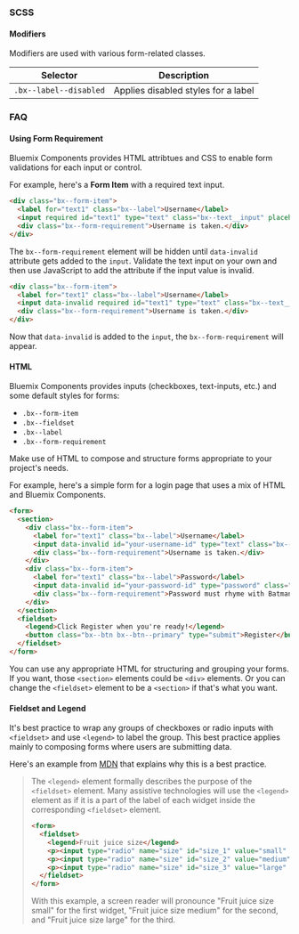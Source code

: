 ### SCSS

#### Modifiers

Modifiers are used with various form-related classes.

| Selector               | Description                         |
| ---------------------- | ----------------------------------- |
| `.bx--label--disabled` | Applies disabled styles for a label |

### FAQ

#### Using Form Requirement

Bluemix Components provides HTML attribtues and CSS to enable form validations for each input or control.

For example, here's a **Form Item** with a required text input.

```html
<div class="bx--form-item">
  <label for="text1" class="bx--label">Username</label>
  <input required id="text1" type="text" class="bx--text__input" placeholder="Enter username here" />
  <div class="bx--form-requirement">Username is taken.</div>
</div>
```

The `bx--form-requirement` element will be hidden until `data-invalid` attribute gets added to the `input`.
Validate the text input on your own and then use JavaScript to add the attribute if the input value is invalid.

```html
<div class="bx--form-item">
  <label for="text1" class="bx--label">Username</label>
  <input data-invalid required id="text1" type="text" class="bx--text__input" placeholder="Enter username here" />
  <div class="bx--form-requirement">Username is taken.</div>
</div>
```

Now that `data-invalid` is added to the `input`, the `bx--form-requirement` will appear.

#### HTML

Bluemix Components provides inputs (checkboxes, text-inputs, etc.) and some default styles for forms:

- `.bx--form-item`
- `.bx--fieldset`
- `.bx--label`
- `.bx--form-requirement`

Make use of HTML to compose and structure forms appropriate to your project's needs.

For example, here's a simple form for a login page that uses a mix of HTML and Bluemix Components.

```html
<form>
  <section>
    <div class="bx--form-item">
      <label for="text1" class="bx--label">Username</label>
      <input data-invalid id="your-username-id" type="text" class="bx--text__input" placeholder="Enter username here" />
      <div class="bx--form-requirement">Username is taken.</div>
    </div>
    <div class="bx--form-item">
      <label for="text1" class="bx--label">Password</label>
      <input data-invalid id="your-password-id" type="password" class="bx--text__input" placeholder="Enter username here" />
      <div class="bx--form-requirement">Password must rhyme with Batman.</div>
    </div>
  </section>
  <fieldset>
    <legend>Click Register when you're ready!</legend>
    <button class="bx--btn bx--btn--primary" type="submit">Register</button>
  </fieldset>
</form>
```

You can use any appropriate HTML for structuring and grouping your forms.
If you want, those `<section>` elements could be `<div>` elements.
Or you can change the `<fieldset>` element to be a `<section>` if that's what you want.

#### Fieldset and Legend

It's best practice to wrap any groups of checkboxes or radio inputs with `<fieldset>` and use `<legend>` to label the group.
This best practice applies mainly to composing forms where users are submitting data.

Here's an example from [MDN](https://developer.mozilla.org/en-US/docs/Learn/HTML/Forms/How_to_structure_an_HTML_form) that explains why this is a best practice.

> The `<legend>` element formally describes the purpose of the `<fieldset>` element.
> Many assistive technologies will use the `<legend>` element as if it is a part of the label of each widget inside the corresponding `<fieldset>` element.
>
> ```html
> <form>
>   <fieldset>
>     <legend>Fruit juice size</legend>
>     <p><input type="radio" name="size" id="size_1" value="small" /> <label for="size_1">Small</label></p>
>     <p><input type="radio" name="size" id="size_2" value="medium" /> <label for="size_2">Medium</label></p>
>     <p><input type="radio" name="size" id="size_3" value="large" /> <label for="size_3">Large</label></p>
>   </fieldset>
> </form>
> ```
>
> With this example, a screen reader will pronounce "Fruit juice size small" for the first widget, "Fruit juice size medium" for the second, and "Fruit juice size large" for the third.
